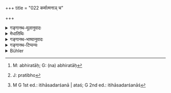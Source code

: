 +++
title = "022 कर्मात्मनाञ् च"

+++

<details><summary>गङ्गानथ-मूलानुवादः</summary>

For the sake of living beings intent upon action, he created the eternal sacrifice; as also the host of Gods and the subtile multitude of the lesser divinities, the Sādhyas.—(22)
</details>

<details><summary>मेधातिथिः</summary>

**कर्मात्मानः** शरीरिणः प्राणिनः कर्मसु तत्परा मनुष्या उच्यन्ते । तेषाम् अर्थसिद्धये **यज्ञम् असृजत्** । ये ब्रह्मोपासनास्व् अनभिरताः[^५८] पुत्रपश्वादिफलार्थिनो द्वैतपक्षाश्रितास् ते कर्मानुष्ठानपरत्वात् कर्मात्मान उच्यन्ते । षष्ठ्य् अपि तादर्थ्यं ब्रूत इति तदर्थं यज्ञम् असृजद् इति गम्यते । **देवानां च गणं** तदर्थम् एवासृजत् । **कर्मात्मनां** चेत्य् अयम् अदेशे **चः** पठितः । तस्य देशो देवानाम् इत्य् अतो ऽनन्तरम् । **यज्ञं** ससर्ज । अग्निर् अग्नीषोमाव् इन्द्राग्नी इत्यादिं यज्ञसिद्ध्यर्थं देवानां गणम् असृजत् । तथा **साध्यानां** देवानां गणम् इत्य् अनुषज्यते । भेदेनोपादानम् अहविर्भाक्त्वात् तेषां स्तुतिभाज एव ते केवलम् । "यत्र पूर्वे साध्याः सन्ति देवाः" (र्व् १०.९०.१६) इति । "साध्या वै नाम देवाः" इति । "साध्या वै नाम देवा आसन्" (प्ब् ८.३.५) । अथ वा ब्राह्मणपरिव्राजकवत् । सूक्ष्मं मरुतो रुद्राङ्गिरस इत्य् एतदपेक्षया साध्यगणः सूक्ष्मः । साध्यग्रहणं चान्यासाम् अप्य् अहविःसंबन्धिनीनां देवतानां वेनोस्तुनीतिर् इत्यादीनां प्रदर्शनार्थम् ।


[^५८]:
     M: abhiratāḥ; G: (na) abhiratāḥ

- अन्ये तु **कर्मात्मनां देवानां प्राणिनाम्** इति समानाधिकरणानि मन्यन्ते । कर्माणि आत्मा स्वभावप्रतिलम्भो[^५९] येषां ते कर्मात्मानः । यागादिकर्मनिर्वर्तनपरत्वात् प्रधानतया वा कर्मात्मानः । 


[^५९]:
     J: pratibho

- काश्चिद् देवता यागादिकर्मण्य् एव स्वरूपत इतिहासे श्रूयन्ते । यथेन्द्रो रुद्रो विष्णुर् इति । अन्यासां तु याग एव देवतात्वं न स्वरूपतः । अक्षा ग्रावाणो रथाङ्गानि । न हि यथा भारते इन्द्रादीनां वृत्रादिभिर् असुरैर् युद्धादि कर्म श्रूयते तथाक्षादीनां वर्ण्यते । अस्ति च सूक्ते हविःसंबन्धे तेषाम् अपि देवतात्वम् । अक्षाणां "प्रावेपा मा" (र्व् १०.३४.१) इति । ग्राव्णां "प्रैते वदन्तु" (र्व् १०.९४.१) इति । "वनस्पते वीड्वङ्गः" (र्व् ६.४७.२६) इति रथाङ्गानाम् । अत एव **प्राणिनाम्** इति । द्विविधा हि देवताः प्राणवत्यस् तद्रहिताश् च । यथेन्द्रादयः पुरुषविग्रहाः प्राणवन्तः पुराणे वर्ण्यन्ते, नाक्षादयः । इतिहासदर्शनाश्रयश्[^६०] चायं सर्वः सर्गादिप्रपञ्चः । चसब्दश् चात्र द्रष्टव्यः, प्राणिनाम् अप्राणिनाम् अपि । निरुक्तदर्शने ऽपि द्विविधा देवता । अश्वाः "मा नो ऽमित्रः" (र्व् १.१६२.१) इति । शकुनिः "कनिक्रदद्" (र्व् ५.८३.१) इति । गाव "आ गावो अग्मन्" इति (र्व् ६.२८.२) । एताः प्राणवत्यः । अप्राणा उक्ताः । **सनातन**ग्रहणं यज्ञविशेषणम् । पूर्वकल्पे ऽपि यज्ञस्य भावात् प्रवाहनित्यतया नित्यत्वम् ॥ १.२२ ॥


[^६०]:
     M G 1st ed.: itihāsadarśanā | ataś; G 2nd ed.: itihāsadarśanāś
</details>

<details><summary>गङ्गानथ-भाष्यानुवादः</summary>

‘*Living beings intent upon action*’—stands for human beings intent upon the performance of actions; for the accomplishment of the purpose of these, ‘*he created the sacrifice*.’ Those men are called ‘*intent upon action*’ who, not giving themselves up to the worship of Brahman, still hanker after such results as the obtaining of sons and cattle, etc., and accepting the philosophy of Dualism, engage themselves in the performance of actions.—The Genitive ending also (in the words ‘*Karmātmanām prāṇinām*) signifies ‘for the sake of’; hence the meaning is that ‘he created the sacrifice *for the sake of* the said beings.’—‘*The hosts of gods*’ also he created for the sake of sacrifices.—The particle ‘*ca*’ is misplaced after ‘*Karmātmanām*’; its proper place is after ‘*devānām*’; the meaning thus being—‘He created the sacrifice, and for the sake of the due fulfilment of the sacrifice, he created *also* the hosts of gods, such as Agni, Agni-Soma, Indra-Agni and so forth.—He also created the multitude of the divinities called ‘*Sādhyas*’ ** —the word ‘*gaṇam*’ being construed with ‘*Sādhyānām*’ also. The *Sādhyas* are mentioned apart from the ‘Gods,’ because they are not entitled to partake of the sacrificial offerings,—they being entitled only to having hymns addressed to them. That the *Sādhyas* form a particular class of divinities is shown by such passages as ‘In the beginning there were the gods named Sādhyas’ (Ṛgveda 10.90.16).—Or the separate mention of the ‘*Sādhyas*’ may be explained on the analogy of such expressions as ‘*brāhmaṇa-parivrājaka*’ and the like \[the ‘Parivrājaka’, ‘wandering renunciate’ is a ‘Brāhmaṇa’ with some qualifications; similarly the *Sādhyas* are *Devas* with the further qualification that they are not entitled to a share of the offerings\],—‘*Subtile*’—the multitude of *Sādhyas* is Subtile in comparison to such deities as the *Maruts* and the *Rudrāṅgirases*.—The mention of the *Sādhyas* is meant to include all those deities that have no connection with sacrificial offerings, such, for instance, as *Veno*, (?) *Sunīti* (?) and so forth.

*\[Another explanation of the verse.\]*

Some people construe ‘*Karmātmanām-devānām-prāṇimām*’ together, taking them as co-extensive. The ‘gods’ being called ‘*Karmātmānaḥ*’ in the sense that *they are of the nature of actions*, actions form the very essence of their nature; they are so called, because they help in the accomplishment of sacrificial acts, or because they constitute the most important factor in the sacrificial act. Among the gods there are some who arc described in the *Itihāsas*, in connection with sacrifices, as possessed of distinctive forms; to this class belong the gods, Indra, Rudra and Viṣṇu; there are others who are gods, not in their own forms, but only at sacrifices; to this class belong the ‘*Akṣa*’ (wheel-axle), ‘*Grāvan*’ (Pebbles) and the *Rathāṅga* (the wheels, or the constituent parts of the chariot). As regards Indra &c., we find in the
*Mahābhārata* descriptions of such deeds of theirs as fighting with
Vṛttra and other *Asuras*; but there is no description of any such acts in connection with the Wheel-axle &c. and yet in the Vedic hymns connected with sacrificial offerings we find these latter spoken of as ‘deities’; for instance, the *wheel-axles* are referred to as deities in the hymn ‘*prāvepāmā* &c’; (*Ṛgveda*, 10.34.1); the *Pebbles* are spoken of as deities in the hymn ‘*praite vadantu* &c.’ (*Ṛgveda*, 10.94.1)—the Wheels are spoken of as deities in the hymn ‘*vanaspate vīdvaṅgu* *&c*.’ (Ṛgveda 6.47.26).—It is in view of (with a view to exclude) these latter (which are inanimate) that we have the epithet ‘*prāṇinām*’ (Animate). There are two kinds of gods; some are animate, others inanimate; *e.g*., Indra and others are described in the ‘*Purāṇa*’ as having human bodies and endowed with life; but the *wheel-axle* &c. are not found so described. All this conception of the creation of things is based upon
*Itihāsas*. An additional ‘*ca*,’ also, has to be taken as understood;
the meaning being ‘animate and *also* the inanimate.’ According to the
*Nirukta* also there are three kinds of deities—*Horses*, mentioned in
the hymn ‘*mā no mitra* &c.’ (*Ṛgveda*, 1.162.1), *Birds* mentioned in the hymn ‘*Kanikradat* &c.’ (*Ṛgveda* 5.83.1), and *Bulls* mentioned in the hymn ‘*āgāvo agman*’ &c. (*Ṛgveda*, 6.28.1);—all these deities are
*animate*; and the *inanimate ones* have been already described.

The epithet ‘*eternal*’ qualifies the ‘*sacrifice*’; the sacrifice having existed in the previous cycle also, there is a continuity of tradition in regard to it; and it is on this ground that it is regarded as *eternal*.—(22)
</details>

<details><summary>गङ्गानथ-टिप्पन्यः</summary>

The meaning of this verse, which Buhler attributes to Medhātithi, is one that the latter has not put forward at all. His explanation is somewhat different, as will be clear from the translation. He has however noted an explanation by ‘others’, which is rightly rendered by Buhler as—‘The Lord created the multitude of the gods whose nature is sacrifice and of those endowed with life.’—According to Rāghavānanda it means—‘The Lord created among beings endowed with life the (to us) invisible multitude of the gods who, by the result of their acts, have obtained their divine station, or who subsist on offerings.’
</details>

<details><summary>Bühler</summary>

022	He, the Lord, also created the class of the gods, who are endowed with life, and whose nature is action; and the subtile class of the Sadhyas, and the eternal sacrifice.
</details>
